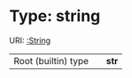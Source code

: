 
# Type: string



URI: [:String](http://example.org/sample/example1/String)

|  |  |  |
| --- | --- | --- |
| Root (builtin) type | | **str** |
